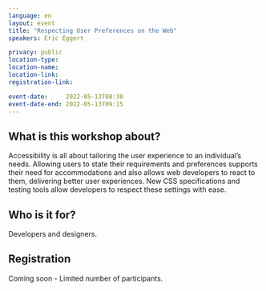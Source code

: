 ```yaml
---
language: en
layout: event
title: "Respecting User Preferences on the Web"
speakers: Eric Eggert

privacy: public
location-type:
location-name:
location-link:
registration-link:

event-date:     2022-05-13T08:30
event-date-end: 2022-05-13T09:15
---
```


## What is this workshop about?
Accessibility is all about tailoring the user experience to an individual’s needs. Allowing users to state their requirements and preferences supports their need for accommodations and also allows web developers to react to them, delivering better user experiences. New CSS specifications and testing tools allow developers to respect these settings with ease.

## Who is it for?
Developers and designers.

## Registration
Coming soon - Limited number of participants.
